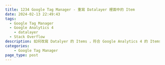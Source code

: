 ```yaml
---
title: 1234 Google Tag Manager - 重寫 Datalayer 裡面中的 Item
date: 2024-02-13 22:49:43
tags: 
  - Google Tag Manager
  - Google Analytics 4
	- datalayer
  - Stack Overflow
description: 如何改寫 Datalyer 的 Items ，符合 Google Analytics 4 的 Items 規格
categories: 
	- Google Tag Manager
page_type: post
---
```

